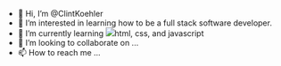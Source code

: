 - 👋 Hi, I’m @ClintKoehler
- 👀 I’m interested in learning how to be a full stack software developer.
- 🌱 I’m currently learning <code><img src="https://cdn.jsdelivr.net/gh/devicons/devicon/icons/html5/html5-original.svg" /></code>html, css, and javascript
- 💞️ I’m looking to collaborate on ...
- 📫 How to reach me ...

<!---
ClintKoehler/ClintKoehler is a ✨ special ✨ repository because its `README.md` (this file) appears on your GitHub profile.
You can click the Preview link to take a look at your changes.
--->
